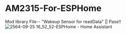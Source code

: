 # AM2315-For-ESPHome
Mod library File-- "Wakeup Sensor for readData" || Pass!!
![2564-09-25 16_52_52-ESPHome - Home Assistant](https://user-images.githubusercontent.com/22387998/134767348-d6e8c9d8-022e-4fe7-bea2-7b27f2355307.png)
